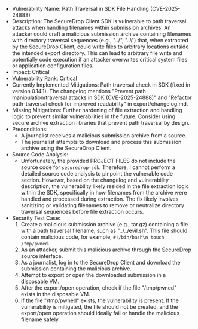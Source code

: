 - Vulnerability Name: Path Traversal in SDK File Handling (CVE-2025-24888)
- Description: The SecureDrop Client SDK is vulnerable to path traversal attacks when handling filenames within submission archives. An attacker could craft a malicious submission archive containing filenames with directory traversal sequences (e.g., "../", "..\\") that, when extracted by the SecureDrop Client, could write files to arbitrary locations outside the intended export directory. This can lead to arbitrary file write and potentially code execution if an attacker overwrites critical system files or application configuration files.
- Impact: Critical
- Vulnerability Rank: Critical
- Currently Implemented Mitigations: Path traversal check in SDK (fixed in version 0.14.1). The changelog mentions "Prevent path manipulation/traversal attacks in SDK (CVE-2025-24888)" and "Refactor path-traversal check for improved readability" in export/changelog.md.
- Missing Mitigations: Further hardening of file extraction and handling logic to prevent similar vulnerabilities in the future. Consider using secure archive extraction libraries that prevent path traversal by design.
- Preconditions:
    - A journalist receives a malicious submission archive from a source.
    - The journalist attempts to download and process this submission archive using the SecureDrop Client.
- Source Code Analysis:
    - Unfortunately, the provided PROJECT FILES do not include the source code for `securedrop-sdk`. Therefore, I cannot perform a detailed source code analysis to pinpoint the vulnerable code section. However, based on the changelog and vulnerability description, the vulnerability likely resided in the file extraction logic within the SDK, specifically in how filenames from the archive were handled and processed during extraction. The fix likely involves sanitizing or validating filenames to remove or neutralize directory traversal sequences before file extraction occurs.
- Security Test Case:
    1. Create a malicious submission archive (e.g., tar.gz) containing a file with a path traversal filename, such as "../../evil.sh". This file should contain malicious code, for example, `#!/bin/bash\n touch /tmp/pwned`.
    2. As an attacker, submit this malicious archive through the SecureDrop source interface.
    3. As a journalist, log in to the SecureDrop Client and download the submission containing the malicious archive.
    4. Attempt to export or open the downloaded submission in a disposable VM.
    5. After the export/open operation, check if the file "/tmp/pwned" exists in the disposable VM.
    6. If the file "/tmp/pwned" exists, the vulnerability is present. If the vulnerability is mitigated, the file should not be created, and the export/open operation should ideally fail or handle the malicious filename safely.